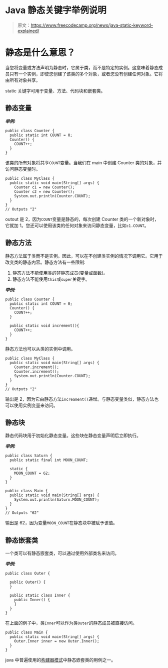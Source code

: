 # Java 静态关键字举例说明

> 原文：<https://www.freecodecamp.org/news/java-static-keyword-explained/>

# **静态是什么意思？**

当您将变量或方法声明为静态时，它属于类，而不是特定的实例。这意味着静态成员只有一个实例，即使您创建了该类的多个对象，或者您没有创建任何对象。它将由所有对象共享。

static 关键字可用于变量、方法、代码块和嵌套类。

## **静态变量**

*****举例:*****

```
public class Counter {
  public static int COUNT = 0;
  Counter() {
    COUNT++;
  }
}
```

该类的所有对象将共享`COUNT`变量。当我们在 main 中创建 Counter 类的对象，并访问静态变量时。

```
public class MyClass {
  public static void main(String[] args) {
    Counter c1 = new Counter();
    Counter c2 = new Counter();
    System.out.println(Counter.COUNT);
  }
}
// Outputs "2"
```

outout 是 2，因为`COUNT`变量是静态的，每次创建 Counter 类的一个新对象时，它就加 1。您还可以使用该类的任何对象来访问静态变量，比如`c1.COUNT`。

## **静态方法**

静态方法属于类而不是实例。因此，可以在不创建类实例的情况下调用它。它用于改变类的静态内容。静态方法有一些限制:

1.  静态方法不能使用类的非静态成员(变量或函数)。
2.  静态方法不能使用`this`或`super`关键字。

*****举例:*****

```
public class Counter {
  public static int COUNT = 0;
  Counter() {
    COUNT++;
  }

  public static void increment(){
    COUNT++;
  }
}
```

静态方法也可以从类的实例中调用。

```
public class MyClass {
  public static void main(String[] args) {
    Counter.increment();
    Counter.increment();
    System.out.println(Counter.COUNT);
  }
}
// Outputs "2"
```

输出是 2，因为它由静态方法`increament()`递增。与静态变量类似，静态方法也可以使用实例变量来访问。

## **静态块**

静态代码块用于初始化静态变量。这些块在静态变量声明后立即执行。

*****举例:*****

```
public class Saturn {
  public static final int MOON_COUNT;

  static {
    MOON_COUNT = 62;
  }
}
```

```
public class Main {
  public static void main(String[] args) {
    System.out.println(Saturn.MOON_COUNT);
  }
}
// Outputs "62"
```

输出是 62，因为变量`MOON_COUNT`在静态块中被赋予该值。

## **静态嵌套类**

一个类可以有静态嵌套类，可以通过使用外部类名来访问。

*****举例:*****

```
public class Outer {

  public Outer() {
  }

  public static class Inner {
    public Inner() {
    }
  }
}
```

在上面的例子中，类`Inner`可以作为类`Outer`的静态成员被直接访问。

```
public class Main {
  public static void main(String[] args) {
    Outer.Inner inner = new Outer.Inner();
  }
}
```

java 中普遍使用的[构建器模式](https://en.wikipedia.org/wiki/Builder_pattern#Java)中静态嵌套类的用例之一。